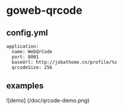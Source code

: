 # goweb-qrcode
## config.yml
```
application:
  name: WebQrCode
  port: 8001
  baseUrl: http://jobathome.cn/profile/%s
  qrcodeSize: 256   
```
## examples
![demo] (/doc/qrcode-demo.png)